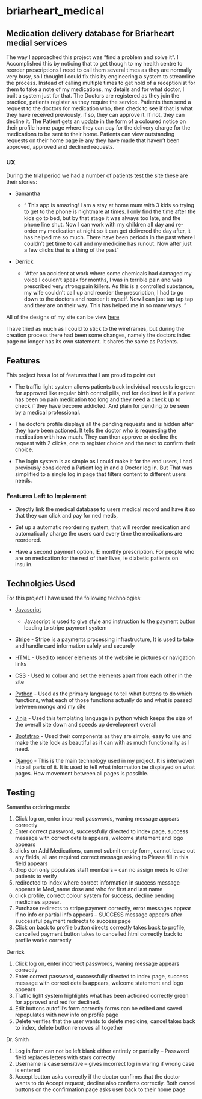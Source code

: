 # briarheart_medical
## Medication delivery database for Briarheart medial services  

The way I approached this project was “find a problem and solve it”.  I Accomplished this by noticing that to get though to my health centre to reorder prescriptions I need to call them several times as they are normally very busy, so I thought I could fix this by engineering a system to streamline the process. Instead of calling multiple times to get hold of a receptionist for them to take a note of my medications, my details and for what doctor, I built a system just for that. The Doctors are registered as they join the practice, patients register as they require the service. Patients then send a request to the doctors for medication who, then check to see if that is what they have received previously, if so, they can approve it. If not, they can decline it. The Patient gets an update in the form of a coloured notice on their profile home page where they can pay for the delivery charge for the medications to be sent to their home. Patients can view outstanding requests on their home page ie any they have made that haven’t been approved, approved and declined requests.

### UX

During the trial period we had a number of patients test the site these are their stories:


-	Samantha 
    - “ This app is amazing! I am a stay at home mum with 3 kids so trying to get to the phone is nightmare at times. I only find the time after the kids go to bed, but by that stage it was always too late, and the phone line shut. Now I can work with my children all day and re-order my medication at night so it can get delivered the day after, it has helped me so much. There have been periods in the past where I couldn’t get time to call and my medicine has runout. Now after just a few clicks that is a thing of the past”


- Derrick
    - “After an accident at work where some chemicals had damaged my voice I couldn’t speak for months, I was in terrible pain and was prescribed very strong pain killers. As this is a controlled substance, my wife couldn’t call up and reorder the prescription, I had to go down to the doctors and reorder it myself. Now I can just tap tap tap and they are on their way. This has helped me in so many ways. ”
 

All of the designs of my site can be view [here](…/wireframes/Wireframes.pdf)
 
I have tried as much as I could to stick to the wireframes, but during the creation process there had been some changes, namely the doctors index page no longer has its own statement. It shares the same as Patients.

## Features

This project has a lot of features that I am proud to point out

-	The traffic light system allows patients track individual requests ie green for approved like regular birth control pills, red for declined ie if a patient has been on pain medication too long and they need a check up to check if they have become addicted. And plain for pending to be seen by a medical professional. 
	

-	The doctors profile displays all the pending requests and is hidden after they have been actioned. It tells the doctor who is requesting the medication with how much. They can then approve or decline the request with 2 clicks, one to register choice and the next to confirm their choice. 
	

-	The login system is as simple as I could make it for the end users, I had previously considered a Patient log in and a Doctor log in. But That was simplified to a single log in page that filters content to different users needs. 
	

### Features Left to Implement

-	Directly link the medical database to users medical record and have it so that they can click and pay for ned meds, 
	

-	Set up a automatic reordering system, that will reorder medication and automatically charge the users card every time the medications are reordered. 


-	Have a second payment option, IE monthly prescription. For people who are on medication for the rest of their lives, ie diabetic patients on insulin. 


## Technolgies Used

For this project I have used the following technologies:


-	 [Javascript](https://www.javascript.com/)
        -	Javascript is used to give style and instruction to the payment button leading to stripe payment system
-	[Stripe](https://stripe.com/gb)
        -	Stripe is a payments processing infrastructure, It is used to take and handle card information safely and securely
-	[HTML]( https://html5.org/)
        -	Used to render elements of the website ie pictures or navigation links
-	[CSS]( https://www.w3.org/Style/CSS/Overview.en.html)
        -	Used to colour and set the elements apart from each other in the site

-	[Python]( https://www.python.org/)
        -	Used as the primary language to tell what buttons to do which functions, what each of those functions actually do and what is passed between mongo and my site

-	[Jinja]( https://jinja.palletsprojects.com/en/2.11.x/)
        -	Used this templating language in python which keeps the size of the overall site down and speeds up development overall

-	[Bootstrap]( https://getbootstrap.com/)
        -	Used their components as they are simple, easy to use and make the site look as beautiful as it can with as much functionality as I need.

-	[Django]( https://www.djangoproject.com/)
        -	This is the main technology used in my project. It is interwoven into all parts of it. It is  used to tell what information  be displayed on what pages. How movement between all pages is possible. 
   

## Testing

Samantha ordering meds:
1.	Click log on, enter incorrect passwords, waning message appears correctly
2.	Enter correct password, successfully directed to index page, success message with correct details appears, welcome statement and logo appears
3.	clicks on Add Medications, can not submit empty form, cannot leave out any fields, all are required correct message asking to Please fill in this field appears
4.	drop don only populates staff members – can no assign meds to other patients to verify
5.	redirected to index where correct information in success message appears ie Med_name dose and who for first and last name
6.	click profile, correct colour system for success, decline pending medicines appear.
7.	Purchase redirects to stripe payment correctly, error messages appear if no info or partial info appears – SUCCESS message appears after successful payment redirects to success page
8.	Click on back to profile button directs correctly takes back to profile, cancelled payment button takes to cancelled.html correctly back to profile works correctly
	

Derrick
1.	Click log on, enter incorrect passwords, waning message appears correctly
2.	Enter correct password, successfully directed to index page, success message with correct details appears, welcome statement and logo appears
3.	Traffic light system highlights what has been actioned correctly green for approved and red for declined. 
4.	Edit buttons autofill’s form correctly forms can be edited and saved repopulates with new info on profile page
5.	Delete verifies that the user wants to delete medicine, cancel takes back to index, delete button removes all together
	

Dr. Smith
1.	Log in form can not be left blank either entirely or partially – Password field replaces letters with stars correctly
2.	Username is case sensitive – gives incorrect log in waring if wrong case is entered
3.	 Accept button asks correctly if the doctor confirms that the doctor wants to do Accept request, decline also confirms correctly. Both cancel buttons on the confirmation page asks user back to their home page 

